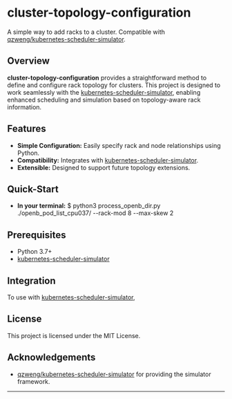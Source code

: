 # cluster-topology-configuration

A simple way to add racks to a cluster. Compatible with [qzweng/kubernetes-scheduler-simulator](https://github.com/qzweng/kubernetes-scheduler-simulator).

## Overview

**cluster-topology-configuration** provides a straightforward method to define and configure rack topology for clusters. This project is designed to work seamlessly with the [kubernetes-scheduler-simulator](https://github.com/qzweng/kubernetes-scheduler-simulator), enabling enhanced scheduling and simulation based on topology-aware rack information.

## Features

- **Simple Configuration:** Easily specify rack and node relationships using Python.
- **Compatibility:** Integrates with [kubernetes-scheduler-simulator](https://github.com/qzweng/kubernetes-scheduler-simulator).
- **Extensible:** Designed to support future topology extensions.

## Quick-Start
- **In your terminal:** $ python3 process_openb_dir.py ./openb_pod_list_cpu037/ --rack-mod 8 --max-skew 2

## Prerequisites

- Python 3.7+
- [kubernetes-scheduler-simulator](https://github.com/qzweng/kubernetes-scheduler-simulator)


## Integration

To use with [kubernetes-scheduler-simulator](https://github.com/qzweng/kubernetes-scheduler-simulator), 

## License

This project is licensed under the MIT License.

## Acknowledgements

- [qzweng/kubernetes-scheduler-simulator](https://github.com/qzweng/kubernetes-scheduler-simulator) for providing the simulator framework.

---
